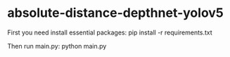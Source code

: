 # absolute-distance-depthnet-yolov5

First you need install essential packages:
pip install -r requirements.txt

Then run main.py:
python main.py
